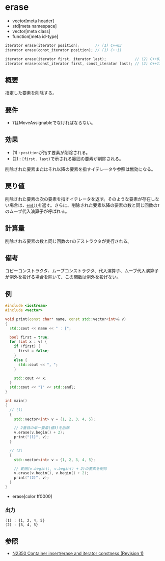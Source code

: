 # erase
* vector[meta header]
* std[meta namespace]
* vector[meta class]
* function[meta id-type]

```cpp
iterator erase(iterator position);       // (1) C++03
iterator erase(const_iterator position); // (1) C++11

iterator erase(iterator first, iterator last);             // (2) C++03
iterator erase(const_iterator first, const_iterator last); // (2) C++11
```

## 概要
指定した要素を削除する。


## 要件
- `T`はMoveAssignableでなければならない。


## 効果
- (1) : `position`が指す要素が削除される。
- (2) : `[first, last)`で示される範囲の要素が削除される。

削除された要素またはそれ以降の要素を指すイテレータや参照は無効になる。


## 戻り値
削除された要素の次の要素を指すイテレータを返す。そのような要素が存在しない場合は、[`end()`](end.md)を返す。さらに、削除された要素以降の要素の数と同じ回数の`T`のムーブ代入演算子が呼ばれる。


## 計算量
削除される要素の数と同じ回数の`T`のデストラクタが実行される。


## 備考
コピーコンストラクタ、ムーブコンストラクタ、代入演算子、ムーブ代入演算子が例外を投げる場合を除いて、この関数は例外を投げない。

## 例
```cpp
#include <iostream>
#include <vector>

void print(const char* name, const std::vector<int>& v)
{
  std::cout << name << " : {";

  bool first = true;
  for (int x : v) {
    if (first) {
      first = false;
    }
    else {
      std::cout << ", ";
    }

    std::cout << x;
  }
  std::cout << "}" << std::endl;
}

int main()
{
  // (1)
  {
    std::vector<int> v = {1, 2, 3, 4, 5};

    // 2番目の単一要素(値3)を削除
    v.erase(v.begin() + 2);
    print("(1)", v);
  }

  // (2)
  {
    std::vector<int> v = {1, 2, 3, 4, 5};

    // 範囲[v.begin(), v.begin() + 2)の要素を削除
    v.erase(v.begin(), v.begin() + 2);
    print("(2)", v);
  }
}
```
* erase[color ff0000]

### 出力
```
(1) : {1, 2, 4, 5}
(2) : {3, 4, 5}
```


## 参照
- [N2350 Container insert/erase and iterator constness (Revision 1)](http://www.open-std.org/jtc1/sc22/wg21/docs/papers/2007/n2350.pdf)

